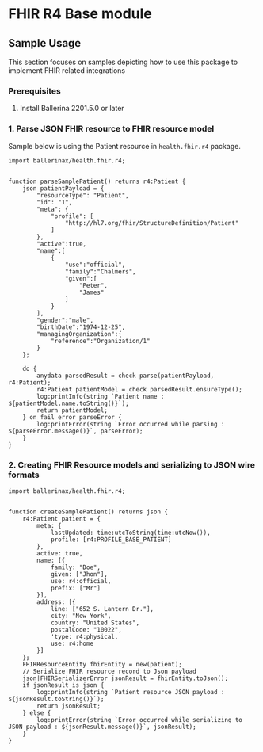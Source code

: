 
# FHIR R4 Base module

## Sample Usage

This section focuses on samples depicting how to use this package to implement FHIR related integrations

### Prerequisites

1. Install Ballerina 2201.5.0 or later

### 1. Parse JSON FHIR resource to FHIR resource model
Sample below is using the Patient resource in `health.fhir.r4` package.

```ballerina
import ballerinax/health.fhir.r4;


function parseSamplePatient() returns r4:Patient {
    json patientPayload = {
        "resourceType": "Patient",
        "id": "1",
        "meta": {
            "profile": [
                "http://hl7.org/fhir/StructureDefinition/Patient"
            ]
        },
        "active":true,
        "name":[
            {
                "use":"official",
                "family":"Chalmers",
                "given":[
                    "Peter",
                    "James"
                ]
            }
        ],
        "gender":"male",
        "birthDate":"1974-12-25",
        "managingOrganization":{
            "reference":"Organization/1"
        }
    };

    do {
        anydata parsedResult = check parse(patientPayload, r4:Patient);
        r4:Patient patientModel = check parsedResult.ensureType();
        log:printInfo(string `Patient name : ${patientModel.name.toString()}`);
        return patientModel;
    } on fail error parseError {
    	log:printError(string `Error occurred while parsing : ${parseError.message()}`, parseError);
    }
}
```

### 2. Creating FHIR Resource models and serializing to JSON wire formats

```ballerina
import ballerinax/health.fhir.r4;


function createSamplePatient() returns json {
    r4:Patient patient = {
        meta: {
            lastUpdated: time:utcToString(time:utcNow()),
            profile: [r4:PROFILE_BASE_PATIENT]
        },
        active: true,
        name: [{
            family: "Doe",
            given: ["Jhon"],
            use: r4:official,
            prefix: ["Mr"]
        }],
        address: [{
            line: ["652 S. Lantern Dr."],
            city: "New York",
            country: "United States",
            postalCode: "10022",
            'type: r4:physical,
            use: r4:home
        }]
    };
    FHIRResourceEntity fhirEntity = new(patient);
    // Serialize FHIR resource record to Json payload
    json|FHIRSerializerError jsonResult = fhirEntity.toJson();
    if jsonResult is json {
        log:printInfo(string `Patient resource JSON payload : ${jsonResult.toString()}`);
        return jsonResult;
    } else {
        log:printError(string `Error occurred while serializing to JSON payload : ${jsonResult.message()}`, jsonResult);
    }
}
```